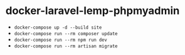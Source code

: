 # docker-laravel-lemp-phpmyadmin

- `docker-compose up -d --build site`
- `docker-compose run --rm composer update`
- `docker-compose run --rm npm run dev`
- `docker-compose run --rm artisan migrate`
